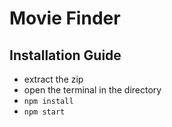 # Movie Finder

## Installation Guide

- extract the zip
- open the terminal in the directory
- `npm install`
- `npm start`
